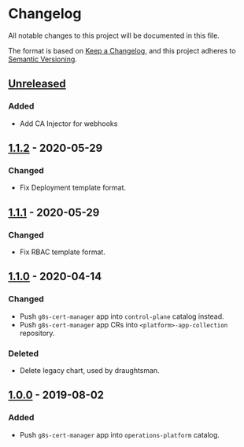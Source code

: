 # Changelog

All notable changes to this project will be documented in this file.

The format is based on [Keep a Changelog](https://keepachangelog.com/en/1.0.0/),
and this project adheres to [Semantic Versioning](https://semver.org/spec/v2.0.0.html).

## [Unreleased]

### Added

- Add CA Injector for webhooks

## [1.1.2] - 2020-05-29

### Changed

- Fix Deployment template format.

## [1.1.1] - 2020-05-29

### Changed

- Fix RBAC template format.

## [1.1.0] - 2020-04-14

### Changed

- Push `g8s-cert-manager` app into `control-plane` catalog instead.
- Push `g8s-cert-manager` app CRs into `<platform>-app-collection` repository.

### Deleted

- Delete legacy chart, used by draughtsman.

## [1.0.0] - 2019-08-02

### Added

- Push `g8s-cert-manager` app into `operations-platform` catalog.

[Unreleased]: https://github.com/giantswarm/g8s-cert-manager/compare/v1.1.2...HEAD
[1.1.2]: https://github.com/giantswarm/g8s-cert-manager/compare/v1.1.1...v1.1.2
[1.1.1]: https://github.com/giantswarm/g8s-cert-manager/compare/v1.1.0...v1.1.1
[1.1.0]: https://github.com/giantswarm/g8s-cert-manager/compare/v1.0.0...v1.1.0

[1.0.0]: https://github.com/giantswarm/g8s-cert-manager/tag/v1.0.0
